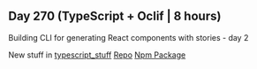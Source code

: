 ## Day 270 (TypeScript + Oclif | 8 hours)

Building CLI for generating React components with stories - day 2

New stuff in [typescript_stuff](https://github.com/alexvyber/typescript_stuff)
[Repo](https://github.com/alexvyber/genstuff.git)
[Npm Package](https://www.npmjs.com/package/genstuff)


